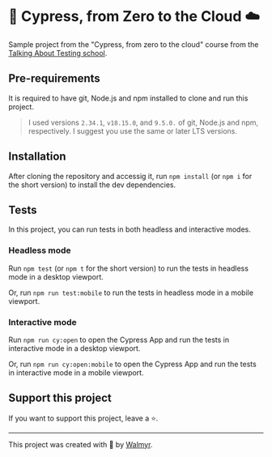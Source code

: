 # 🌲 Cypress, from Zero to the Cloud ☁️

Sample project from the "Cypress, from zero to the cloud" course from the [Talking About Testing school](https://udemy.com/user/walmyr).

## Pre-requirements

It is required to have git, Node.js and npm installed to clone and run this project.

> I used versions `2.34.1`, `v18.15.0`, and `9.5.0.` of git, Node.js and npm, respectively. I suggest you use the same or later LTS versions.

## Installation

After cloning the repository and accessig it, run `npm install` (or `npm i` for the short version) to install the dev dependencies.

## Tests

In this project, you can run tests in both headless and interactive modes.

### Headless mode

Run `npm test` (or `npm t` for the short version) to run the tests in headless mode in a desktop viewport.

Or, run `npm run test:mobile` to run the tests in headless mode in a mobile viewport.

### Interactive mode

Run `npm run cy:open` to open the Cypress App and run the tests in interactive mode in a desktop viewport.

Or, run `npm run cy:open:mobile` to open the Cypress App and run the tests in interactive mode in a mobile viewport.

## Support this project

If you want to support this project, leave a ⭐.

___

This project was created with 💚 by [Walmyr](https://walmyr.dev).
